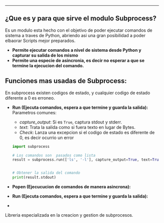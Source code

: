 
---

## ¿Que es y para que sirve el modulo Subprocess?
Es un modulo esta hecho con el objetivo de poder ejecutar comandos de sistema a traves de Python, abriendo asi una gran posibilidad a poder elbaorar Scripts mejor preparados.

- **Permite ejecutar comandos a nivel de sistema desde Python y capturar su salida de los mismo**
- **Permite una especie de asincronia, es decir no esperar a que se termine la ejecucion del comando.** 


## Funciones mas usadas de Subprocess:

En subprocess existen codigos de estado, y cualquier codigo de estado diferente a 0 es erroneo.

- **Run (Ejecuta comandos, espera a que termine y guarda la salida):** 
	 Parametros comunes:
	 
	 - *capture_output*: Si es `True`, captura stdout y stderr.
	 - *text*: Trata la salida como si fuera texto en lugar de Bytes.
	 - *Check*: Lanza una excepcion si el codigo de estado es diferente de 0, es decir ocurrio un error
	```python
	import subprocess

	# Los comandos son  pasados como lista
	result = subprocess.run(['ls', '-l'], capture_output=True, text=True)
	
	
	# Obtener la salida del comando
	print(result.stdout)
	```


- **Popen (Ejecucucion de comandos de manera asincrona):** 




- **Run (Ejecuta comandos, espera a que termine y guarda la salida):** 

- 







Libreria especializada en la creacion y gestion de subprocesos.

